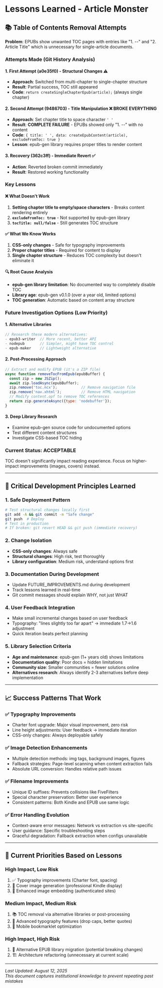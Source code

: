 # Lessons Learned - Article Monster

## 📚 Table of Contents Removal Attempts

**Problem**: EPUBs show unwanted TOC pages with entries like "1. --" and "2. Article Title" which is unnecessary for single-article documents.

### Attempts Made (Git History Analysis)

#### 1. First Attempt (a0e35f0) - Structural Changes ⚠️
- **Approach**: Switched from multi-chapter to single-chapter structure
- **Result**: Partial success, TOC still appeared
- **Code**: `return createSingleChapterEpub(article);` (always single chapter)

#### 2. Second Attempt (9486703) - Title Manipulation ❌ BROKE EVERYTHING
- **Approach**: Set chapter title to space character `' '` 
- **Result**: **COMPLETE FAILURE** - EPUBs showed only "1. --" with no content
- **Code**: `{ title: ' ', data: createEpubContent(article), excludeFromToc: true }`
- **Lesson**: epub-gen library requires proper titles to render content

#### 3. Recovery (362c3ff) - Immediate Revert ✅
- **Action**: Reverted broken commit immediately
- **Result**: Restored working functionality

### Key Lessons

#### ❌ **What Doesn't Work**
1. **Setting chapter title to empty/space characters** - Breaks content rendering entirely
2. **`excludeFromToc: true`** - Not supported by epub-gen library
3. **`tocTitle: null/false`** - Still generates TOC structure

#### ✅ **What We Know Works**
1. **CSS-only changes** - Safe for typography improvements
2. **Proper chapter titles** - Required for content to display
3. **Single chapter structure** - Reduces TOC complexity but doesn't eliminate it

#### 🔍 **Root Cause Analysis**
- **epub-gen library limitation**: No documented way to completely disable TOC
- **Library age**: epub-gen v0.1.0 (over a year old, limited options)
- **TOC generation**: Automatic based on content array structure

### Future Investigation Options (Low Priority)

#### 1. Alternative Libraries
```javascript
// Research these modern alternatives:
- epub3-writer  // More recent, better API
- nodepub       // Simpler, might have TOC control
- epub-maker    // Lightweight alternative
```

#### 2. Post-Processing Approach
```javascript
// Extract and modify EPUB (it's a ZIP file)
async function removeTocFromEpub(epubBuffer) {
  const zip = new JSZip();
  await zip.loadAsync(epubBuffer);
  zip.remove('toc.ncx');           // Remove navigation file
  zip.remove('nav.xhtml');         // Remove HTML navigation
  // Modify content.opf to remove TOC references
  return zip.generateAsync({type: 'nodebuffer'});
}
```

#### 3. Deep Library Research
- Examine epub-gen source code for undocumented options
- Test different content structures
- Investigate CSS-based TOC hiding

### **Current Status: ACCEPTABLE**
TOC doesn't significantly impact reading experience. Focus on higher-impact improvements (images, covers) instead.

---

## 🚨 Critical Development Principles Learned

### 1. **Safe Deployment Pattern**
```bash
# Test structural changes locally first
git add -A && git commit -m "Safe change"
git push  # Deploy
# Test in production
# If broken: git revert HEAD && git push (immediate recovery)
```

### 2. **Change Isolation**
- **CSS-only changes**: Always safe
- **Structural changes**: High risk, test thoroughly
- **Library configuration**: Medium risk, understand options first

### 3. **Documentation During Development**
- Update FUTURE_IMPROVEMENTS.md during development
- Track lessons learned in real-time
- Git commit messages should explain WHY, not just WHAT

### 4. **User Feedback Integration**
- Make small incremental changes based on user feedback
- Typography: "lines slightly too far apart" → immediate 1.7→1.6 adjustment
- Quick iteration beats perfect planning

### 5. **Library Selection Criteria**
- **Age and maintenance**: epub-gen (1+ years old) shows limitations
- **Documentation quality**: Poor docs = hidden limitations
- **Community size**: Smaller communities = fewer solutions online
- **Alternatives research**: Always identify 2-3 alternatives before deep implementation

---

## 📈 Success Patterns That Work

### ✅ **Typography Improvements**
- Charter font upgrade: Major visual improvement, zero risk
- Line height adjustments: User feedback → immediate iteration
- CSS-only changes: Always deployable safely

### ✅ **Image Detection Enhancements**
- Multiple detection methods: img tags, background images, figures
- Fallback strategies: Page-level scanning when content extraction fails
- Absolute URL conversion: Handles relative path issues

### ✅ **Filename Improvements**
- Unique ID suffixes: Prevents collisions like FiveFilters
- Special character preservation: Better user experience
- Consistent patterns: Both Kindle and EPUB use same logic

### ✅ **Error Handling Evolution**
- Context-aware error messages: Network vs extraction vs site-specific
- User guidance: Specific troubleshooting steps
- Graceful degradation: Fallback extraction when configs unavailable

---

## 🎯 Current Priorities Based on Lessons

### High Impact, Low Risk
1. ✅ Typography improvements (Charter font, spacing)
2. 🔄 Cover image generation (professional Kindle display)
3. 🔄 Enhanced image embedding (authenticated sites)

### Medium Impact, Medium Risk
1. 📚 TOC removal via alternative libraries or post-processing
2. 🎨 Advanced typography features (drop caps, better quotes)
3. 📱 Mobile bookmarklet optimization

### High Impact, High Risk
1. 📖 Alternative EPUB library migration (potential breaking changes)
2. 🏗️ Architecture refactoring (unnecessary at current scale)

---

*Last Updated: August 12, 2025*  
*This document captures institutional knowledge to prevent repeating past mistakes*
